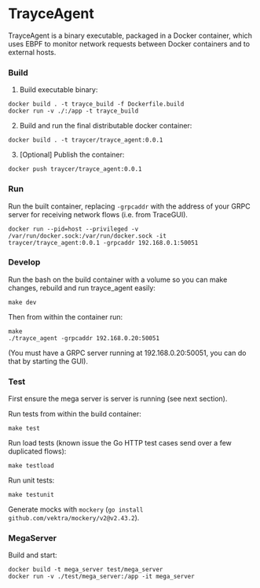 # TrayceAgent

TrayceAgent is a binary executable, packaged in a Docker container, which uses EBPF to monitor network requests between Docker containers and to external hosts.

### Build
1. Build executable binary:
```
docker build . -t trayce_build -f Dockerfile.build
docker run -v ./:/app -t trayce_build
```
2. Build and run the final distributable docker container:
```
docker build . -t traycer/trayce_agent:0.0.1
```
3. [Optional] Publish the container:
```
docker push traycer/trayce_agent:0.0.1
```

### Run
Run the built container, replacing `-grpcaddr` with the address of your GRPC server for receiving network flows (i.e. from TraceGUI).
```
docker run --pid=host --privileged -v /var/run/docker.sock:/var/run/docker.sock -it traycer/trayce_agent:0.0.1 -grpcaddr 192.168.0.1:50051
```

### Develop
Run the bash on the build container with a volume so you can make changes, rebuild and run trayce_agent easily:
```
make dev
```
Then from within the container run:
```
make
./trayce_agent -grpcaddr 192.168.0.20:50051
```
(You must have a GRPC server running at 192.168.0.20:50051, you can do that by starting the GUI).

### Test
First ensure the mega server is server is running (see next section).

Run tests from within the build container:
```
make test
```

Run load tests (known issue the Go HTTP test cases send over a few duplicated flows):
```
make testload
```

Run unit tests:
```
make testunit
```

Generate mocks with `mockery` (`go install github.com/vektra/mockery/v2@v2.43.2`).

### MegaServer

Build and start:
```
docker build -t mega_server test/mega_server
docker run -v ./test/mega_server:/app -it mega_server
```
